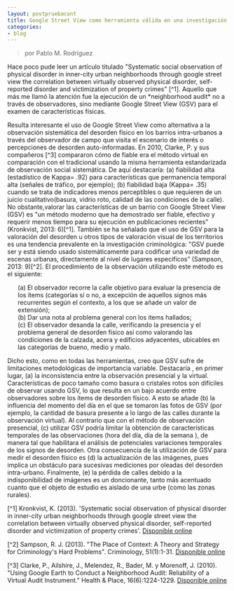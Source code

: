 ```yaml
---
layout: postpruebacont
title: Google Street View como herramienta válida en una investigación
categories:
- blog
---
```

> por Pablo M. Rodríguez

<p>Hace poco pude leer un artículo titulado "Systematic social observation of physical disorder in inner-city urban neighborhoods through google street view the correlation between virtually observed physical disorder, self-reported disorder and victimization of property crimes" [^1]. Aquello que más me llamó la atención fue la ejecución de un *neighborhood audit* no a través de observadores, sino mediante Google Street View (GSV) para el examen de características físicas.</p>  

<p>Resulta interesante el uso de Google Street View como alternativa a la observación sistemática del desorden físico en los barrios intra-urbanos a través del observador de campo que visita el escenario de interés o percepciones de desorden auto-informadas. En 2010, Clarke, P. y sus compañeros [^3] compararon cómo de fiable era el método virtual en comparación con el tradicional usando la misma herramienta estandarizada de observación social sistemática. De aquí destacaría: (a) fiabilidad alta (estadístico de Kappa= .92) para características que permanencia temporal alta (señales de tráfico, por ejemplo); (b) fiabilidad baja (Kappa= .35) cuando se trata de indicadores menos perceptibles o que requieren de un juicio cualitativo(basura, vidrio roto, calidad de las condiciones de la calle).
No obstante,valorar las características de un barrio con Google Street View (GSV) es "un método moderno que ha demostrado ser fiable, efectivo y requerir menos tiempo para su ejecución en publicaciones recientes" (Kronkvist, 2013: 6)[^1]. También se ha señalado que el uso de GSV para la valoración del desorden u otros tipos de valoración visual de los territorios es una tendencia prevalente en la investigación criminológica: "GSV puede ser y está siendo usado sistemáticamente para codificar una variedad de escenas urbanas, directamente al nivel de lugares específicos” (Sampson, 2013: 9)[^2].
El procedimiento de la observación utilizando este método es el siguiente: </p>
<ul style="list-style-type:none">
  <li>(a) El observador recorre la calle objetivo para evaluar la presencia de los ítems (categorías sí o no, a excepción de aquellos signos más recurrentes según el contexto, a los que se añade un valor de extensión);</li>
  <li>(b) Dar una nota al problema general con los ítems hallados;</li>
  <li>(c) El observador desanda la calle, verificando la presencia y el problema general de desorden físico así como valorando las condiciones de la calzada, acera y edificios adyacentes, ubicables en las categorías de bueno, medio y malo. </li>
</ul>   

<p>Dicho esto, como en todas las herramientas, creo que GSV sufre de limitaciones metodológicas de importancia variable. Destacaría , en primer lugar, (a) la inconsistencia entre la observación presencial y la virtual. Características de poco tamaño como basura o cristales rotos son difíciles de observar usando GSV, lo que resulta en un bajo acuerdo entre observadores sobre los ítems de desorden físico. 
A esto se añade (b) la influencia del momento del día en el que se tomaron las fotos de GSV (por ejemplo, la cantidad de basura presente a lo largo de las calles durante la observación virtual). Al contrario que con el método de observación presencial, (c) utilizar GSV podría limitar la obtención de características temporales de las observaciones (hora del día, día de la semana ), de manera tal que habilitara el análisis de potenciales variaciones temporales de los signos de desorden. 
Otra consecuencia de la utilización de GSV para medir el desorden físico es (d) la actualización de las imágenes, pues implica un obstáculo para sucesivas mediciones por oleadas del desorden intra-urbano. Finalmente, (e) la pérdida de calles debido a la indisponibilidad de imágenes es un doncionante, tanto más acentuado cuanto que el objeto de estudio es aislado de una urbe (como las zonas rurales). </p>

<p>[^1] Kronkvist, K. (2013). 'Systematic social observation of physical disorder in inner-city urban neighborhoods through google street view the correlation between virtually observed physical disorder, self-reported disorder and victimization of property crimes'. <a href="http://dspace.mah.se/bitstream/handle/2043/15962/systematicsocialobservationofphysicaldisorderininner-cityurbanneighborhoodsthroughgooglestreetview.pdf?sequence=2" target="_blank">Disponible online</a> </p>
<p>[^2] Sampson, R. J. (2013). "The Place of Context: A Theory and Strategy for Criminology's Hard Problems". Criminology, 51(1):1-31. <a href="https://dash.harvard.edu/bitstream/handle/1/11324028/ASC%20Presidential%20Address_Sampson_Final.pdf" target="_blank">Disponible online</a> </p> 

<p>[^3] Clarke, P., Ailshire, J., Melendez, R., Bader, M. y Morenoff, J. (2010). "Using Google Earth to Conduct a Neighborhood Audit: Reliability of a Virtual Audit Instrument." Health & Place, 16(6):1224-1229. <a href="http://www.albany.edu/faculty/fboscoe/papers/clarke2010.pdf" target="_blank">Disponible online</a></p>

